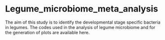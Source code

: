 # Legume_microbiome_meta_analysis

The aim of this study is to identify the developmental stage specific bacteria in legumes. The codes used in the analysis of legume microbiome and for the generation of plots are available here.
